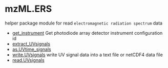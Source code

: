 ﻿# mzML.ERS

helper package module for read ``electromagnetic radiation spectrum`` data

+ [get_instrument](mzML.ERS/get_instrument.1) Get photodiode array detector instrument configuration id
+ [extract_UVsignals](mzML.ERS/extract_UVsignals.1) 
+ [as.UVtime_signals](mzML.ERS/as.UVtime_signals.1) 
+ [write.UVsignals](mzML.ERS/write.UVsignals.1) write UV signal data into a text file or netCDF4 data file
+ [read.UVsignals](mzML.ERS/read.UVsignals.1) 
